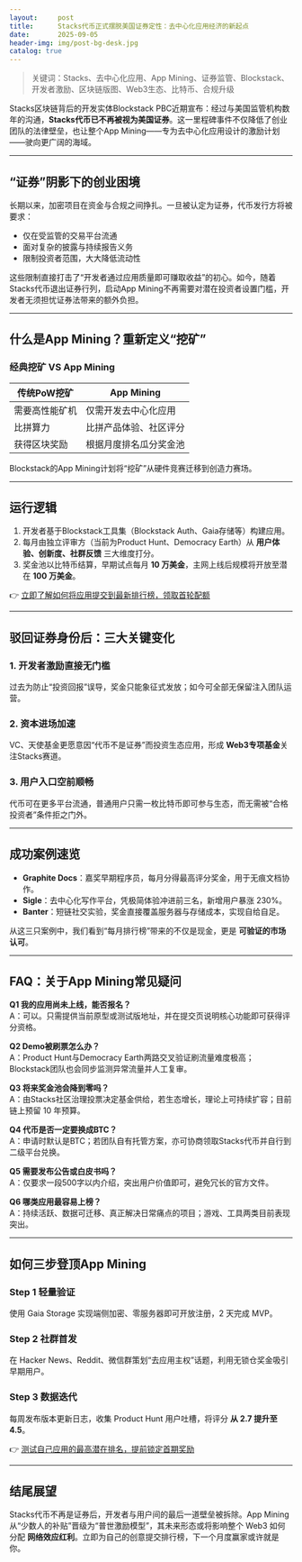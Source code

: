 ```yaml
---
layout:     post
title:      Stacks代币正式摆脱美国证券定性：去中心化应用经济的新起点
date:       2025-09-05
header-img: img/post-bg-desk.jpg
catalog: true
---
```


> 关键词：Stacks、去中心化应用、App Mining、证券监管、Blockstack、开发者激励、区块链版图、Web3生态、比特币、合规升级

Stacks区块链背后的开发实体Blockstack PBC近期宣布：经过与美国监管机构数年的沟通，**Stacks代币已不再被视为美国证券**。这一里程碑事件不仅降低了创业团队的法律壁垒，也让整个App Mining——专为去中心化应用设计的激励计划——驶向更广阔的海域。

---

## “证券”阴影下的创业困境

长期以来，加密项目在资金与合规之间挣扎。一旦被认定为证券，代币发行方将被要求：

- 仅在受监管的交易平台流通  
- 面对复杂的披露与持续报告义务  
- 限制投资者范围，大大降低流动性  

这些限制直接打击了“开发者通过应用质量即可赚取收益”的初心。如今，随着Stacks代币退出证券行列，启动App Mining不再需要对潜在投资者设置门槛，开发者无须担忧证券法带来的额外负担。

---

## 什么是App Mining？重新定义“挖矿”

### 经典挖矿 VS App Mining

| 传统PoW挖矿 | App Mining |
| ----------- | ---------- |
| 需要高性能矿机 | 仅需开发去中心化应用 |
| 比拼算力 | 比拼产品体验、社区评分 |
| 获得区块奖励 | 根据月度排名瓜分奖金池 |

Blockstack的App Mining计划将“挖矿”从硬件竞赛迁移到创造力赛场。

---

## 运行逻辑

1. 开发者基于Blockstack工具集（Blockstack Auth、Gaia存储等）构建应用。  
2. 每月由独立评审方（当前为Product Hunt、Democracy Earth）从 **用户体验、创新度、社群反馈** 三大维度打分。  
3. 奖金池以比特币结算，早期试点每月 **10 万美金**，主网上线后规模将开放至潜在 **100 万美金**。  

👉 [立即了解如何将应用提交到最新排行榜，领取首轮配额](https://okxdog.com/)  

---

## 驳回证券身份后：三大关键变化

### 1. 开发者激励直接无门槛  
过去为防止“投资回报”误导，奖金只能象征式发放；如今可全部无保留注入团队运营。  

### 2. 资本进场加速  
VC、天使基金更愿意因“代币不是证券”而投资生态应用，形成 **Web3专项基金**关注Stacks赛道。  

### 3. 用户入口空前顺畅  
代币可在更多平台流通，普通用户只需一枚比特币即可参与生态，而无需被“合格投资者”条件拒之门外。  

---

## 成功案例速览

- **Graphite Docs**：嘉奖早期程序员，每月分得最高评分奖金，用于无痕文档协作。  
- **Sigle**：去中心化写作平台，凭极简体验冲进前三名，新增用户暴涨 230%。  
- **Banter**：短链社交实验，奖金直接覆盖服务器与存储成本，实现自给自足。  

从这三只案例中，我们看到“每月排行榜”带来的不仅是现金，更是 **可验证的市场认可**。  

---

## FAQ：关于App Mining常见疑问

**Q1 我的应用尚未上线，能否报名？**  
A：可以。只需提供当前原型或测试版地址，并在提交页说明核心功能即可获得评分资格。

**Q2 Demo被刷票怎么办？**  
A：Product Hunt与Democracy Earth两路交叉验证刷流量难度极高；Blockstack团队也会同步监测异常流量并人工复审。

**Q3 将来奖金池会降到零吗？**  
A：由Stacks社区治理投票决定基金供给，若生态增长，理论上可持续扩容；目前链上预留 10 年预算。

**Q4 代币是否一定要换成BTC？**  
A：申请时默认是BTC；若团队自有托管方案，亦可协商领取Stacks代币并自行到二级平台兑换。

**Q5 需要发布公告或白皮书吗？**  
A：仅要求一段500字以内介绍，突出用户价值即可，避免冗长的官方文件。

**Q6 哪类应用最容易上榜？**  
A：持续活跃、数据可迁移、真正解决日常痛点的项目；游戏、工具两类目前表现突出。

---

## 如何三步登顶App Mining

### Step 1 轻量验证  
使用 Gaia Storage 实现端侧加密、零服务器即可开放注册，2 天完成 MVP。  

### Step 2 社群首发  
在 Hacker News、Reddit、微信群策划“去应用主权”话题，利用无锁仓奖金吸引早期用户。  

### Step 3 数据迭代  
每周发布版本更新日志，收集 Product Hunt 用户吐槽，将评分 **从 2.7 提升至 4.5**。  

👉 [测试自己应用的最高潜在排名，提前锁定首期奖励](https://okxdog.com/)  

---

## 结尾展望

Stacks代币不再是证券后，开发者与用户间的最后一道壁垒被拆除。App Mining 从“少数人的补贴”晋级为“普世激励模型”，其未来形态或将影响整个 Web3 如何分配 **网络效应红利**。立即为自己的创意提交排行榜，下一个月度赢家或许就是你。